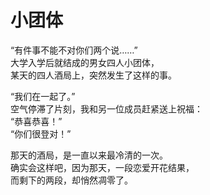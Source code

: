 # 小团体

“有件事不能不对你们两个说……”\
大学入学后就结成的男女四人小团体，\
某天的四人酒局上，突然发生了这样的事。

“我们在一起了。”\
空气停滞了片刻，我和另一位成员赶紧送上祝福：\
“恭喜恭喜！”\
“你们很登对！”

那天的酒局，是一直以来最冷清的一次。\
确实会这样吧，因为那天，一段恋爱开花结果，\
而剩下的两段，却悄然凋零了。
















